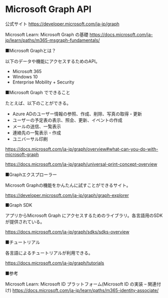 
# Microsoft Graph API

公式サイト
https://developer.microsoft.com/ja-jp/graph

Microsoft Learn: Microsoft Graph の基礎
https://docs.microsoft.com/ja-jp/learn/paths/m365-msgraph-fundamentals/

■Microsoft Graphとは？

以下のデータや機能にアクセスするためのAPI。

- Microsoft 365
- Windows 10
- Enterprise Mobility + Security

■Microsoft Graph でできること

たとえば、以下のことができる。

- Azure ADのユーザー情報の参照、作成、削除、写真の取得・更新
- ユーザーの予定表の表示、照会、更新、イベントの作成
- メールの送信、一覧表示
- 連絡先の一覧表示・作成
- ユニバーサル印刷

https://docs.microsoft.com/ja-jp/graph/overview#what-can-you-do-with-microsoft-graph

https://docs.microsoft.com/ja-jp/graph/universal-print-concept-overview

■Graphエクスプローラー

Microsoft Graphの機能をかんたんに試すことができるサイト。

https://developer.microsoft.com/ja-jp/graph/graph-explorer

■Graph SDK

アプリからMicrosoft Graph にアクセスするためのライブラリ。各言語用のSDKが提供されている。

https://docs.microsoft.com/ja-jp/graph/sdks/sdks-overview

■チュートリアル

各言語によるチュートリアルが利用できる。

https://docs.microsoft.com/ja-jp/graph/tutorials

■参考

Microsoft Learn: Microsoft ID プラットフォーム(Microsoft ID の実装 – 関連付け)
https://docs.microsoft.com/ja-jp/learn/paths/m365-identity-associate/

